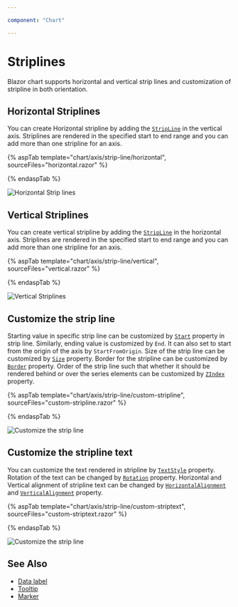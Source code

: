 ```yaml
---

component: "Chart"

---
```


<!-- markdownlint-disable MD036 -->

# Striplines

<!-- markdownlint-disable MD036 -->

Blazor chart supports horizontal and vertical strip lines and customization of stripline in both orientation.

## Horizontal Striplines

You can create Horizontal stripline by adding the [`StripLine`](https://help.syncfusion.com/cr/blazor/Syncfusion.Blazor.Charts.AxisModel.html#Syncfusion_Blazor_Charts_AxisModel_StripLines) in the vertical axis.
Striplines are rendered in the specified start to end range and you can add more than one stripline for an axis.

{% aspTab template="chart/axis/strip-line/horizontal", sourceFiles="horizontal.razor" %}

{% endaspTab %}

![Horizontal Strip lines](images/strip-line/horizontal.png)

## Vertical Striplines

You can create vertical stripline by adding the [`StripLine`](https://help.syncfusion.com/cr/blazor/Syncfusion.Blazor.Charts.AxisModel.html#Syncfusion_Blazor_Charts_AxisModel_StripLines) in the horizontal axis. Striplines are rendered in the specified start to end range and you can add more than one stripline for an axis.

{% aspTab template="chart/axis/strip-line/vertical", sourceFiles="vertical.razor" %}

{% endaspTab %}

![Vertical Striplines](images/strip-line/vertical.png)

## Customize the strip line

Starting value in specific strip line can be customized by [`Start`](https://help.syncfusion.com/cr/blazor/Syncfusion.Blazor.Charts.ChartStripLine.html) property in strip line. Similarly, ending value
is customized by `End`. It can also set to start from the origin of the axis by `StartFromOrigin`.
Size of the strip line can be customized by [`Size`](https://help.syncfusion.com/cr/blazor/Syncfusion.Blazor.Charts.ChartStripLine.html) property. Border for the stripline can be customized by [`Border`](https://help.syncfusion.com/cr/blazor/Syncfusion.Blazor.Charts.ChartStripLine.html) property.
Order of the strip line such that whether it should be rendered  behind or over the series elements
can be customized by [`ZIndex`](https://help.syncfusion.com/cr/blazor/Syncfusion.Blazor.Charts.ChartStripLine.html) property.

{% aspTab template="chart/axis/strip-line/custom-stripline", sourceFiles="custom-stripline.razor" %}

{% endaspTab %}

![Customize the strip line](images/strip-line/custom-stripline.png)

## Customize the stripline text

You can customize the text rendered in stripline by [`TextStyle`](https://help.syncfusion.com/cr/blazor/Syncfusion.Blazor.Charts.ChartStripLine.html) property. Rotation of the  text can be changed by [`Rotation`](https://help.syncfusion.com/cr/blazor/Syncfusion.Blazor.Charts.ChartStripLine.html) property.
Horizontal and Vertical alignment of stripline text can be changed by [`HorizontalAlignment`](https://help.syncfusion.com/cr/blazor/Syncfusion.Blazor.Charts.ChartStripLine.html) and [`VerticalAlignment`](https://help.syncfusion.com/cr/blazor/Syncfusion.Blazor.Charts.ChartStripLine.html) property.

{% aspTab template="chart/axis/strip-line/custom-striptext", sourceFiles="custom-striptext.razor" %}

{% endaspTab %}

![Customize the strip line](images/strip-line/custom-striptext.png)

## See Also

* [Data label](./data-labels)
* [Tooltip](./tool-tip)
* [Marker](./data-markers)